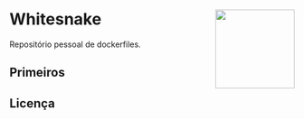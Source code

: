 # Whitesnake <img src="https://vignette.wikia.nocookie.net/jjba/images/d/d0/Whitesnake_ASB.jpg/revision/latest/top-crop/width/220/height/220?cb=20151109102630" align="right" height=140/>

Repositório pessoal de dockerfiles.


## Primeiros 


## Licença